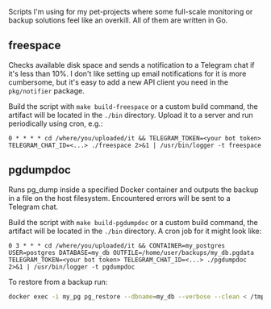 Scripts I'm using for my pet-projects where some full-scale monitoring or backup solutions feel like an overkill. All of them are written in Go.

## freespace

Checks available disk space and sends a notification to a Telegram chat if it's less than 10%. I don't like setting up email notifications for it is more cumbersome, but it's easy to add a new API client you need in the `pkg/notifier` package.

Build the script with `make build-freespace` or a custom build command, the artifact will be located in the `./bin` directory. Upload it to a server and run periodically using cron, e.g.:

```cron
0 * * * * cd /where/you/uploaded/it && TELEGRAM_TOKEN=<your bot token> TELEGRAM_CHAT_ID=<...> ./freespace 2>&1 | /usr/bin/logger -t freespace
```

## pgdumpdoc

Runs pg_dump inside a specified Docker container and outputs the backup in a file on the host filesystem. Encountered errors will be sent to a Telegram chat.

Build the script with `make build-pgdumpdoc` or a custom build command, the artifact will be located in the `./bin` directory. A cron job for it might look like:

```
0 3 * * * cd /where/you/uploaded/it && CONTAINER=my_postgres USER=postgres DATABASE=my_db OUTFILE=/home/user/backups/my_db.pgdata TELEGRAM_TOKEN=<your bot token> TELEGRAM_CHAT_ID=<...> ./pgdumpdoc 2>&1 | /usr/bin/logger -t pgdumpdoc
```

To restore from a backup run:

```bash
docker exec -i my_pg pg_restore --dbname=my_db --verbose --clean < /tmp/pg_dump.pgdata
```
